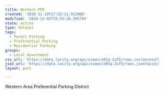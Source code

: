 ```yaml
---
title: Western PPD
created: '2020-11-10T17:52:11.912488'
modified: '2020-12-02T15:55:26.395794'
state: active
type: dataset
tags:
  - Permit Parking
  - Preferential Parking
  - Residential Parking
groups:
  - Local Government
csv_url: 'https://data.lacity.org/api/views/a95q-2uf5/rows.csv?accessType=DOWNLOAD'
json_url: 'https://data.lacity.org/api/views/a95q-2uf5/rows.json?accessType=DOWNLOAD'
layout: post

---
```

Western Area Preferential Parking District
